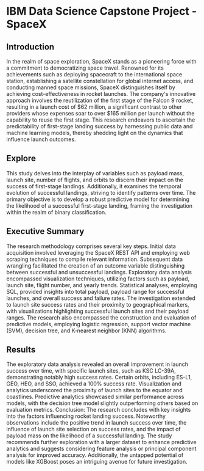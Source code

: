 # IBM Data Science Capstone Project - SpaceX
## Introduction

In the realm of space exploration, SpaceX stands as a pioneering force with a commitment to democratizing space travel. Renowned for its achievements such as deploying spacecraft to the international space station, establishing a satellite constellation for global internet access, and conducting manned space missions, SpaceX distinguishes itself by achieving cost-effectiveness in rocket launches. The company's innovative approach involves the reutilization of the first stage of the Falcon 9 rocket, resulting in a launch cost of $62 million, a significant contrast to other providers whose expenses soar to over $165 million per launch without the capability to reuse the first stage. This research endeavors to ascertain the predictability of first-stage landing success by harnessing public data and machine learning models, thereby shedding light on the dynamics that influence launch outcomes.

## Explore

This study delves into the interplay of variables such as payload mass, launch site, number of flights, and orbits to discern their impact on the success of first-stage landings. Additionally, it examines the temporal evolution of successful landings, striving to identify patterns over time. The primary objective is to develop a robust predictive model for determining the likelihood of a successful first-stage landing, framing the investigation within the realm of binary classification.

## Executive Summary

The research methodology comprises several key steps. Initial data acquisition involved leveraging the SpaceX REST API and employing web scraping techniques to compile relevant information. Subsequent data wrangling facilitated the creation of an outcome variable distinguishing between successful and unsuccessful landings. Exploratory data analysis encompassed visualization techniques, utilizing factors such as payload, launch site, flight number, and yearly trends. Statistical analyses, employing SQL, provided insights into total payload, payload range for successful launches, and overall success and failure rates. The investigation extended to launch site success rates and their proximity to geographical markers, with visualizations highlighting successful launch sites and their payload ranges. The research also encompassed the construction and evaluation of predictive models, employing logistic regression, support vector machine (SVM), decision tree, and K-nearest neighbor (KNN) algorithms.

## Results

The exploratory data analysis revealed an overall improvement in launch success over time, with specific launch sites, such as KSC LC-39A, demonstrating notably high success rates. Certain orbits, including ES-L1, GEO, HEO, and SSO, achieved a 100% success rate. Visualization and analytics underscored the proximity of launch sites to the equator and coastlines. Predictive analytics showcased similar performance across models, with the decision tree model slightly outperforming others based on evaluation metrics.
Conclusion:
The research concludes with key insights into the factors influencing rocket landing success. Noteworthy observations include the positive trend in launch success over time, the influence of launch site selection on success rates, and the impact of payload mass on the likelihood of a successful landing. The study recommends further exploration with a larger dataset to enhance predictive analytics and suggests considering feature analysis or principal component analysis for improved accuracy. Additionally, the untapped potential of models like XGBoost poses an intriguing avenue for future investigation.

